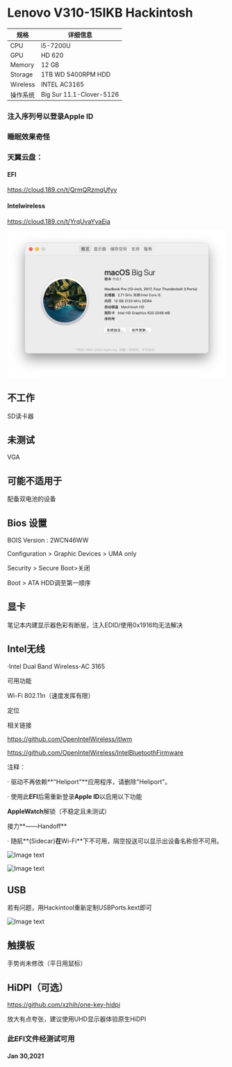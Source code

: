 # **Lenovo V310-15IKB Hackintosh**

| 规格     | 详细信息                 |
| -------- | ------------------------ |
| CPU      | i5-7200U                 |
| GPU      | HD 620                   |
| Memory   | 12 GB                    |
| Storage  | 1TB WD 5400RPM HDD       |
| Wireless | INTEL AC3165             |
| 操作系统 | Big Sur 11.1-Clover-5126 |

### 注入序列号以登录Apple ID

### 睡眠效果奇怪

### 天翼云盘：

#### **EFI**

https://cloud.189.cn/t/QrmQRzmqUfyy

#### **Intelwireless**

https://cloud.189.cn/t/YrqUvaYvaEja

![Image text](https://raw.githubusercontent.com/lee-namc/Lenovo-V310-15IKB-Hackintosh/master/Screenshots/概览.png)

## 不工作

SD读卡器



## 未测试

VGA



## 可能不适用于

配备双电池的设备



## Bios 设置

BOIS Version : 2WCN46WW

Configuration > Graphic Devices > UMA only

Security > Secure Boot>关闭

Boot > ATA HDD调至第一顺序



## 显卡

笔记本内建显示器色彩有断层，注入EDID/使用0x1916均无法解决



## **Intel**无线

·Intel Dual Band Wireless-AC 3165

可用功能

Wi-Fi 802.11n（速度发挥有限）

定位

相关链接

https://github.com/OpenIntelWireless/itlwm

https://github.com/OpenIntelWireless/IntelBluetoothFirmware

注释：

· 驱动不再依赖**"Heliport"**应用程序，请删除"Heliport"。

· 使用此**EFI**后需重新登录**Apple ID**以启用以下功能

  **AppleWatch**解锁（不稳定且未测试）

  接力**——Handoff**

· 随航**(Sidecar)**在**Wi-Fi**下不可用，隔空投送可以显示出设备名称但不可用。

![Image text](https://raw.githubusercontent.com/lee-namc/Lenovo-V310-15IKB-Hackintosh/blob/master/Screenshots/Wi-Fi系统信息.png)

![Image text](https://raw.githubusercontent.com/lee-namc/Lenovo-V310-15IKB-Hackintosh/blob/master/Screenshots/随航（Wi-Fi下不可用）.png)

## USB

若有问题，用Hackintool重新定制USBPorts.kext即可

![Image text](https://raw.githubusercontent.com/lee-namc/Lenovo-V310-15IKB-Hackintosh/blob/master/Screenshots/USB.png)

## 触摸板

手势尚未修改（平日用鼠标）



## **HiDPI**（可选）

https://github.com/xzhih/one-key-hidpi

放大有点夸张，建议使用UHD显示器体验原生HiDPI



### 此**EFI**文件经测试可用

#### Jan 30,2021
